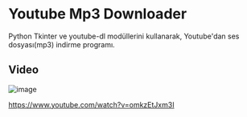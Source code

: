 # Youtube Mp3 Downloader

Python Tkinter ve youtube-dl modüllerini kullanarak, Youtube'dan ses dosyası(mp3) indirme programı.

## Video

![image](https://user-images.githubusercontent.com/84662757/123137086-4aaf1500-d45c-11eb-859d-dba4ac10d6d9.png)


https://www.youtube.com/watch?v=omkzEtJxm3I

